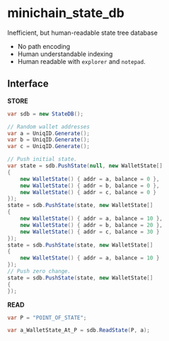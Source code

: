 minichain_state_db
====

Inefficient, but human-readable state tree database

* No path encoding
* Human understandable indexing
* Human readable with `explorer` and `notepad`.

Interface
----
__STORE__
```cs
var sdb = new StateDB();

// Random wallet addresses
var a = UniqID.Generate();
var b = UniqID.Generate();
var c = UniqID.Generate();

// Push initial state.
var state = sdb.PushState(null, new WalletState[]
{
    new WalletState() { addr = a, balance = 0 },
    new WalletState() { addr = b, balance = 0 },
    new WalletState() { addr = c, balance = 0 }
});
state = sdb.PushState(state, new WalletState[]
{
    new WalletState() { addr = a, balance = 10 },
    new WalletState() { addr = b, balance = 20 },
    new WalletState() { addr = c, balance = 30 }
});
state = sdb.PushState(state, new WalletState[]
{
    new WalletState() { addr = a, balance = 10 }
});
// Push zero change.
state = sdb.PushState(state, new WalletState[]
{
});
```

__READ__
```cs
var P = "POINT_OF_STATE";

var a_WalletState_At_P = sdb.ReadState(P, a);
```
